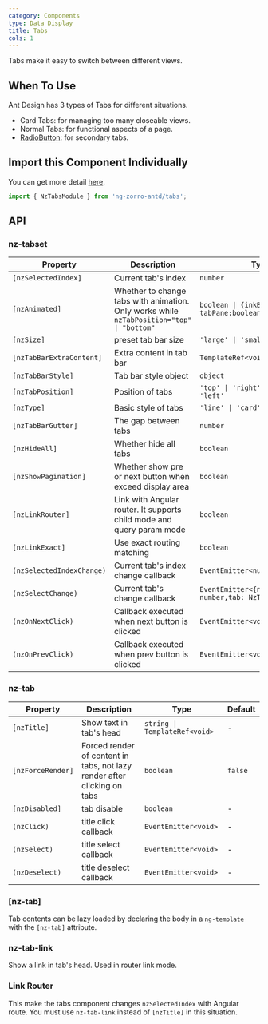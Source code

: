 ```yaml
---
category: Components
type: Data Display
title: Tabs
cols: 1
---
```


Tabs make it easy to switch between different views.

## When To Use

Ant Design has 3 types of Tabs for different situations.

- Card Tabs: for managing too many closeable views.
- Normal Tabs: for functional aspects of a page.
- [RadioButton](/components/radio/en/#components-radio-demo-radiobutton): for secondary tabs.

## Import this Component Individually

You can get more detail [here](/docs/getting-started/en#import-a-component-individually).

```ts
import { NzTabsModule } from 'ng-zorro-antd/tabs';
```

## API

### nz-tabset

| Property | Description | Type | Default |
| -------- | ----------- | ---- | ------- |
| `[nzSelectedIndex]` | Current tab's index | `number` | - |
| `[nzAnimated]` | Whether to change tabs with animation. Only works while `nzTabPosition="top" \| "bottom"` | `boolean \| {inkBar:boolean, tabPane:boolean}` | `true`, `false` when `type="card"` |
| `[nzSize]` | preset tab bar size | `'large' \| 'small' \| 'default'` | `'default'` |
| `[nzTabBarExtraContent]` | Extra content in tab bar | `TemplateRef<void>` | - |
| `[nzTabBarStyle]` | Tab bar style object | `object` | - |
| `[nzTabPosition]` | Position of tabs | `'top' \| 'right' \| 'bottom' \| 'left'` | `'top'` |
| `[nzType]` | Basic style of tabs | `'line' \| 'card'` | `'line'` |
| `[nzTabBarGutter]` | The gap between tabs | `number` | - |
| `[nzHideAll]` | Whether hide all tabs | `boolean` | `false` |
| `[nzShowPagination]` | Whether show pre or next button when exceed display area | `boolean` | `true` |
| `[nzLinkRouter]` | Link with Angular router. It supports child mode and query param mode | `boolean` | `false` |
| `[nzLinkExact]` | Use exact routing matching | `boolean` | `true` |
| `(nzSelectedIndexChange)` | Current tab's index change callback | `EventEmitter<number>` | - |
| `(nzSelectChange)` | Current tab's change callback | `EventEmitter<{nzSelectedIndex: number,tab: NzTabComponent}>` | - |
| `(nzOnNextClick)` | Callback executed when next button is clicked | `EventEmitter<void>` | - |
| `(nzOnPrevClick)` | Callback executed when prev button is clicked | `EventEmitter<void>` | - |

### nz-tab

| Property | Description | Type | Default |
| -------- | ----------- | ---- | ------- |
| `[nzTitle]` | Show text in tab's head | `string \| TemplateRef<void>` | - |
| `[nzForceRender]` | Forced render of content in tabs, not lazy render after clicking on tabs | `boolean` | `false` |
| `[nzDisabled]` | tab disable | `boolean` | - |
| `(nzClick)` | title click callback | `EventEmitter<void>` | - |
| `(nzSelect)` | title select callback | `EventEmitter<void>` | - |
| `(nzDeselect)` | title deselect callback | `EventEmitter<void>` | - |

### [nz-tab]

Tab contents can be lazy loaded by declaring the body in a `ng-template` with the `[nz-tab]` attribute.

### nz-tab-link

Show a link in tab's head. Used in router link mode.

### Link Router

This make the tabs component changes `nzSelectedIndex` with Angular route. You must use `nz-tab-link` instead of `[nzTitle]` in this situation.
